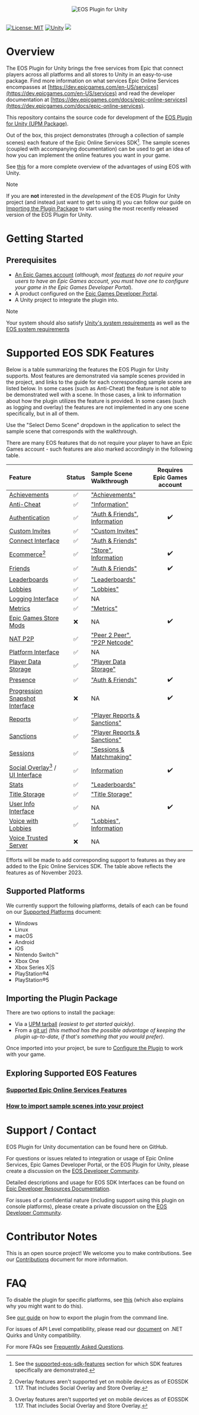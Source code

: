 <div align="center"> <img src="/eos_plugin_for_unity_upm/Documentation~/images/EOSPluginLogo.png" alt="EOS Plugin for Unity" /> </div>

<br />

<div align="left">
  
<a href="">[![License: MIT](https://img.shields.io/badge/License-MIT-yellow.svg)](https://opensource.org/licenses/MIT)</a>
<a href="">![Unity](https://img.shields.io/badge/Unity-2021.3.16f1-blue)</a>
<img src="/tools/coverage/results/Report/badge_linecoverage.svg" />

</div>

# Overview

The EOS Plugin for Unity brings the free services from Epic that connect players across all platforms and all stores to Unity in an easy-to-use package. Find more information on what services Epic Online Services encompasses at [https://dev.epicgames.com/en-US/services](https://dev.epicgames.com/en-US/services) and read the developer documentation at [https://dev.epicgames.com/docs/epic-online-services](https://dev.epicgames.com/docs/epic-online-services).

This repository contains the source code for development of the [EOS Plugin for Unity (UPM Package)](https://github.com/EOS-Contrib/eos_plugin_for_unity_upm).

Out of the box, this project demonstrates (through a collection of sample scenes) each feature of the Epic Online Services SDK[^1]. The sample scenes (coupled with accompanying documentation) can be used to get an idea of how you can implement the online features you want in your game.

See [this](/com.playeveryware.eos/Documentation~/plugin_advantages.md) for a more complete overview of the advantages of using EOS with Unity.

[^1]: See the [supported-eos-sdk-features](#supported-eos-sdk-features) section for which SDK features specifically are demonstrated.

> [!NOTE]
> If you are **not** interested in the _development_ of the EOS Plugin for Unity project (and instead just want to get to using it) you can follow our guide on [Importing the Plugin Package](#importing-the-plugin-package) to start using the most recently released version of the EOS Plugin for Unity.

# Getting Started

## Prerequisites

* [An Epic Games account](https://www.epicgames.com/id/register) (_although, most [features](#exploring-supported-eos-features) do not require your users to have an Epic Games account, you must have one to configure your game in the Epic Games Developer Portal_).
* A product configured on the [Epic Games Developer Portal](https://dev.epicgames.com/portal/).
* A Unity project to integrate the plugin into.

> [!NOTE]
> Your system should also satisfy [Unity's system requirements](https://docs.unity3d.com/2021.3/Documentation/Manual/system-requirements.html) as well as the [EOS system requirements](https://dev.epicgames.com/docs/epic-online-services/eos-get-started/system-requirements)

# Supported EOS SDK Features

Below is a table summarizing the features the EOS Plugin for Unity supports. Most features are demonstrated via sample scenes provided in the project, and links to the guide for each corresponding sample scene are listed below. In some cases (such as Anti-Cheat) the feature is not able to be demonstrated well with a scene. In those cases, a link to information about how the plugin utilizes the feature is provided. In some cases (such as logging and overlay) the features are not implemented in any one scene specifically, but in all of them.

Use the "Select Demo Scene" dropdown in the application to select the sample scene that corresponds with the walkthrough. 

There are many EOS features that do not require your player to have an Epic Games account - such features are also marked accordingly in the following table.

| Feature | Status | Sample Scene Walkthrough | Requires Epic Games account |
| :-- | :-: | :-- | :-: |
|[Achievements](https://dev.epicgames.com/docs/game-services/achievements)                 | ✅ | ["Achievements"](/com.playeveryware.eos/Documentation~/scene_walkthrough/achievements_walkthrough.md)                                                  |   |
|[Anti-Cheat](https://dev.epicgames.com/docs/game-services/anti-cheat)                     | ✅ | ["Information"](/com.playeveryware.eos/Documentation~/easy_anticheat_configuration.md)                                                                             |  |
|[Authentication](https://dev.epicgames.com/docs/epic-account-services/auth-interface)     | ✅ | ["Auth & Friends"](/com.playeveryware.eos/Documentation~/scene_walkthrough/auth&friends_walkthrough.md), [Information](/com.playeveryware.eos/Documentation~/player_authentication.md) | ✔️ |
|[Custom Invites](https://dev.epicgames.com/docs/game-services/custom-invites-interface)   | ✅ | ["Custom Invites"](/com.playeveryware.eos/Documentation~/scene_walkthrough/customInvites_walkthrough.md)                                               |  |
|[Connect Interface](https://dev.epicgames.com/docs/game-services/eos-connect-interface)   | ✅ | ["Auth & Friends"](/com.playeveryware.eos/Documentation~/scene_walkthrough/auth&friends_walkthrough.md)                                                               |   |
|[Ecommerce](https://dev.epicgames.com/docs/epic-games-store/tech-features-config/ecom)[^2]    | ✅ | ["Store"](/com.playeveryware.eos/Documentation~/scene_walkthrough/store_walkthrough.md), [Information](/com.playeveryware.eos/Documentation~/ecom.md)                                        | ✔️ |
|[Friends](https://dev.epicgames.com/docs/epic-account-services/eos-friends-interface)     | ✅ | ["Auth & Friends"](/com.playeveryware.eos/Documentation~/scene_walkthrough/auth&friends_walkthrough.md)                                                               | ✔️ |
|[Leaderboards](https://dev.epicgames.com/docs/game-services/leaderboards)                 | ✅ | ["Leaderboards"](/com.playeveryware.eos/Documentation~/scene_walkthrough/leaderboards_walkthrough.md)                                                               |   |
|[Lobbies](https://dev.epicgames.com/docs/game-services/lobbies)                             | ✅ | ["Lobbies"](/com.playeveryware.eos/Documentation~/scene_walkthrough/lobbies_walkthrough.md)                                                                    |  |
|[Logging Interface](https://dev.epicgames.com/docs/game-services/eos-logging-interface)   | ✅ | NA                                                                                                                               |  |
|[Metrics](https://dev.epicgames.com/docs/game-services/eos-metrics-interface)             | ✅ | ["Metrics"](/com.playeveryware.eos/Documentation~/scene_walkthrough/metrics_walkthrough.md)                                                                    |  |
|[Epic Games Store Mods](https://dev.epicgames.com/docs/epic-games-store/tech-features-config/mods)      | ❌ | NA                                                                                                                               | ✔️ |
|[NAT P2P](https://dev.epicgames.com/docs/game-services/p-2-p)                                               | ✅ | ["Peer 2 Peer"](/com.playeveryware.eos/Documentation~/scene_walkthrough/P2P_walkthrough.md), ["P2P Netcode"](/com.playeveryware.eos/Documentation~/scene_walkthrough/P2P_netcode_walkthrough.md) |  |
|[Platform Interface](https://dev.epicgames.com/docs/game-services/eos-platform-interface)                   | ✅ | NA |   |
|[Player Data Storage](https://dev.epicgames.com/docs/game-services/player-data-storage)                     | ✅ | ["Player Data Storage"](/com.playeveryware.eos/Documentation~/scene_walkthrough/player_data_storage_walkthrough.md)                                                        |   |
|[Presence](https://dev.epicgames.com/docs/epic-account-services/eos-presence-interface)                     | ✅ | ["Auth & Friends"](/com.playeveryware.eos/Documentation~/scene_walkthrough/auth&friends_walkthrough.md)                                                               | ✔️ |
|[Progression Snapshot Interface](https://dev.epicgames.com/docs/epic-account-services/progression-snapshot) | ❌ | NA                                                                                                             | ✔️ |
|[Reports](https://dev.epicgames.com/docs/game-services/reports-interface)                 | ✅ | ["Player Reports & Sanctions"](/com.playeveryware.eos/Documentation~/scene_walkthrough/player_reports_and_sanctions_walkthrough.md)                                               |  |
|[Sanctions](https://dev.epicgames.com/docs/game-services/sanctions-interface)             | ✅ | ["Player Reports & Sanctions"](/com.playeveryware.eos/Documentation~/scene_walkthrough/player_reports_and_sanctions_walkthrough.md)                                               |  |
|[Sessions](https://dev.epicgames.com/docs/game-services/sessions)                         | ✅ | ["Sessions & Matchmaking"](/com.playeveryware.eos/Documentation~/scene_walkthrough/sessions_and_matchmaking_walkthrough.md)                                                   |  |
|[Social Overlay](https://dev.epicgames.com/docs/epic-account-services/social-overlay-overview)[^2] / [UI Interface](https://dev.epicgames.com/docs/epic-account-services/eosui-interface) | ✅ | [Information](/com.playeveryware.eos/Documentation~/overlay.md)        | ✔️ |
|[Stats](https://dev.epicgames.com/docs/game-services/eos-stats-interface)                 | ✅ | ["Leaderboards"](/com.playeveryware.eos/Documentation~/scene_walkthrough/leaderboards_walkthrough.md)                                                               |  |
|[Title Storage](https://dev.epicgames.com/docs/game-services/title-storage)               | ✅ | ["Title Storage"](/com.playeveryware.eos/Documentation~/scene_walkthrough/title_storage_walkthrough.md)                                                              |  |
|[User Info Interface](https://dev.epicgames.com/docs/epic-account-services/eos-user-info-interface) | ✅ | NA                                                                                                                     | ✔️ |
|[Voice with Lobbies](https://dev.epicgames.com/docs/game-services/voice#voicewithlobbies)   | ✅ | ["Lobbies"](/com.playeveryware.eos/Documentation~/scene_walkthrough/lobbies_walkthrough.md), [Information](/com.playeveryware.eos/Documentation~/enabling_voice.md)                            |  |
|[Voice Trusted Server](https://dev.epicgames.com/docs/game-services/voice#voicewithatrustedserverapplication) | ❌ | NA                                                                                                           |  |

Efforts will be made to add corresponding support to features as they are added to the Epic Online Services SDK. The table above reflects the features as of November 2023.

[^2]: Overlay features aren't supported yet on mobile devices as of EOSSDK 1.17. That includes Social Overlay and Store Overlay.

## Supported Platforms

We currently support the following platforms, details of each can be found on our [Supported Platforms](/com.playeveryware.eos/Documentation~/supported_platforms.md) document:

* Windows
* Linux
* macOS
* Android
* iOS
* Nintendo Switch™
* Xbox One
* Xbox Series X|S
* PlayStation®4
* PlayStation®5

## Importing the Plugin Package

There are two options to install the package:
* Via a [UPM tarball](/com.playeveryware.eos/Documentation~/add_plugin.md#adding-the-package-from-a-tarball) _(easiest to get started quickly)_.
* From a [git url](/com.playeveryware.eos/Documentation~/add_plugin.md#adding-the-package-from-a-git-url) _(this method has the possible advantage of keeping the plugin up-to-date, if that's something that you would prefer)_.

Once imported into your project, be sure to [Configure the Plugin](/com.playeveryware.eos/Documentation~/configure_plugin.md) to work with your game.

## Exploring Supported EOS Features

### [Supported Epic Online Services Features](/com.playeveryware.eos/Documentation~/eos_features.md)
### [How to import sample scenes into your project](/com.playeveryware.eos/Documentation~/samples.md)

# Support / Contact

EOS Plugin for Unity documentation can be found here on GitHub.

For questions or issues related to integration or usage of Epic Online Services, Epic Games Developer Portal, or the EOS Plugin for Unity, please create a discussion on the [EOS Developer Community](https://eoshelp.epicgames.com).

Detailed descriptions and usage for EOS SDK Interfaces can be found on [Epic Developer Resources Documentation](https://dev.epicgames.com/docs/).

For issues of a confidential nature (including support using this plugin on console platforms), please create a private discussion on the [EOS Developer Community](https://eoshelp.epicgames.com).

# Contributor Notes

This is an open source project! We welcome you to make contributions. See our [Contributions](/com.playeveryware.eos/Documentation~/contributions.md) document for more information.

# FAQ

To disable the plugin for specific platforms, see [this](/com.playeveryware.eos/Documentation~/disable_plugin_per_platform.md) (which also explains why you might want to do this).

See [our guide](/com.playeveryware.eos/Documentation~/command_line_export.md) on how to export the plugin from the command line. 

For issues of API Level compatibility, please read our [document](/com.playeveryware.eos/Documentation~/dotnet_quirks.md) on .NET Quirks and Unity compatibility.

For more FAQs see [Frequently Asked Questions](/com.playeveryware.eos/Documentation~/frequently_asked_questions.md).
